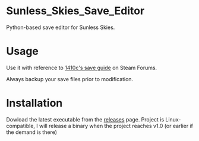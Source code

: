 # Sunless_Skies_Save_Editor
Python-based save editor for Sunless Skies.

# Usage
Use it with reference to [1410c's save guide](https://steamcommunity.com/sharedfiles/filedetails/?id=1456294858) on Steam Forums.

Always backup your save files prior to modification.

# Installation
Dowload the latest executable from the [releases](https://github.com/markossipow/Sunless_Skies_Save_Editor/releases) page. Project is Linux-compatible, I will release a binary when the project reaches v1.0 (or earlier if the demand is there)
